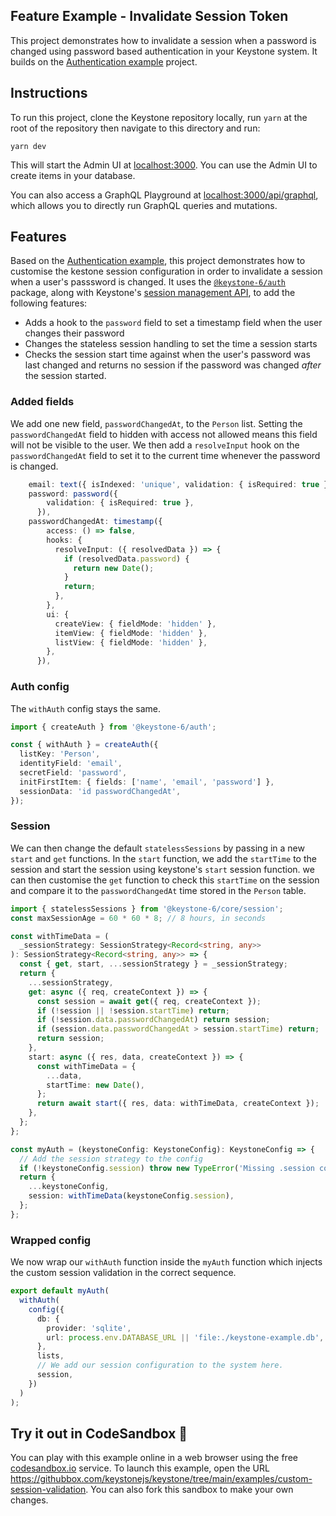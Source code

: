 ## Feature Example - Invalidate Session Token

This project demonstrates how to invalidate a session when a password is changed using password based authentication in your Keystone system.
It builds on the [Authentication example](../with-auth) project.

## Instructions

To run this project, clone the Keystone repository locally, run `yarn` at the root of the repository then navigate to this directory and run:

```shell
yarn dev
```

This will start the Admin UI at [localhost:3000](http://localhost:3000).
You can use the Admin UI to create items in your database.

You can also access a GraphQL Playground at [localhost:3000/api/graphql](http://localhost:3000/api/graphql), which allows you to directly run GraphQL queries and mutations.

## Features

Based on the [Authentication example](../with-auth/), this project demonstrates how to customise the kestone session configuration in order to invalidate a session when a user's passsword is changed.
It uses the [`@keystone-6/auth`](https://keystonejs.com/docs/apis/auth) package, along with Keystone's [session management API](https://keystonejs.com/docs/apis/session), to add the following features:

- Adds a hook to the `password` field to set a timestamp field when the user changes their password
- Changes the stateless session handling to set the time a session starts
- Checks the session start time against when the user's password was last changed and returns no session if the password was changed _after_ the session started.

### Added fields

We add one new field, `passwordChangedAt`, to the `Person` list. Setting the `passwordChangedAt` field to hidden with access not allowed means this field will not be visible to the user. We then add a `resolveInput` hook on the `passwordChangedAt` field to set it to the current time whenever the password is changed.

```typescript
    email: text({ isIndexed: 'unique', validation: { isRequired: true } }),
    password: password({
        validation: { isRequired: true },
      }),
    passwordChangedAt: timestamp({
        access: () => false,
        hooks: {
          resolveInput: ({ resolvedData }) => {
            if (resolvedData.password) {
              return new Date();
            }
            return;
          },
        },
        ui: {
          createView: { fieldMode: 'hidden' },
          itemView: { fieldMode: 'hidden' },
          listView: { fieldMode: 'hidden' },
        },
      }),
```

### Auth config

The `withAuth` config stays the same.

```typescript
import { createAuth } from '@keystone-6/auth';

const { withAuth } = createAuth({
  listKey: 'Person',
  identityField: 'email',
  secretField: 'password',
  initFirstItem: { fields: ['name', 'email', 'password'] },
  sessionData: 'id passwordChangedAt',
});
```

### Session

We can then change the default `statelessSessions` by passing in a new `start` and `get` functions. In the `start` function, we add the `startTime` to the session and start the session using keystone's `start` session function. we can then customise the `get` function to check this `startTime` on the session and compare it to the `passwordChangedAt` time stored in the `Person` table.

```typescript
import { statelessSessions } from '@keystone-6/core/session';
const maxSessionAge = 60 * 60 * 8; // 8 hours, in seconds

const withTimeData = (
  _sessionStrategy: SessionStrategy<Record<string, any>>
): SessionStrategy<Record<string, any>> => {
  const { get, start, ...sessionStrategy } = _sessionStrategy;
  return {
    ...sessionStrategy,
    get: async ({ req, createContext }) => {
      const session = await get({ req, createContext });
      if (!session || !session.startTime) return;
      if (!session.data.passwordChangedAt) return session;
      if (session.data.passwordChangedAt > session.startTime) return;
      return session;
    },
    start: async ({ res, data, createContext }) => {
      const withTimeData = {
        ...data,
        startTime: new Date(),
      };
      return await start({ res, data: withTimeData, createContext });
    },
  };
};

const myAuth = (keystoneConfig: KeystoneConfig): KeystoneConfig => {
  // Add the session strategy to the config
  if (!keystoneConfig.session) throw new TypeError('Missing .session configuration');
  return {
    ...keystoneConfig,
    session: withTimeData(keystoneConfig.session),
  };
};
```

### Wrapped config

We now wrap our `withAuth` function inside the `myAuth` function which injects the custom session validation in the correct sequence.

```typescript
export default myAuth(
  withAuth(
    config({
      db: {
        provider: 'sqlite',
        url: process.env.DATABASE_URL || 'file:./keystone-example.db',
      },
      lists,
      // We add our session configuration to the system here.
      session,
    })
  )
);
```

## Try it out in CodeSandbox 🧪

You can play with this example online in a web browser using the free [codesandbox.io](https://codesandbox.io/) service. To launch this example, open the URL https://githubbox.com/keystonejs/keystone/tree/main/examples/custom-session-validation. You can also fork this sandbox to make your own changes.
